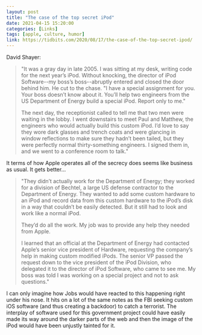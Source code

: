 ```yaml
---
layout: post
title: "The case of the top secret iPod"
date: 2021-04-15 15:20:00
categories: [Links]
tags: [apple, culture, humor]
link: https://tidbits.com/2020/08/17/the-case-of-the-top-secret-ipod/
---
```


David Shayer:

>"It was a gray day in late 2005. I was sitting at my desk, writing code for the next year’s iPod. Without knocking, the director of iPod Software--my boss’s boss--abruptly entered and closed the door behind him. He cut to the chase. "I have a special assignment for you. Your boss doesn’t know about it. You’ll help two engineers from the US Department of Energy build a special iPod. Report only to me."
>
>The next day, the receptionist called to tell me that two men were waiting in the lobby. I went downstairs to meet Paul and Matthew, the engineers who would actually build this custom iPod. I’d love to say they wore dark glasses and trench coats and were glancing in window reflections to make sure they hadn’t been tailed, but they were perfectly normal thirty-something engineers. I signed them in, and we went to a conference room to talk."

It terms of how Apple operates all of the secrecy does seems like business as usual. It gets better...

>"They didn’t actually work for the Department of Energy; they worked for a division of Bechtel, a large US defense contractor to the Department of Energy. They wanted to add some custom hardware to an iPod and record data from this custom hardware to the iPod’s disk in a way that couldn’t be easily detected. But it still had to look and work like a normal iPod.
>
>They’d do all the work. My job was to provide any help they needed from Apple.
>
>I learned that an official at the Department of Energy had contacted Apple’s senior vice president of Hardware, requesting the company’s help in making custom modified iPods. The senior VP passed the request down to the vice president of the iPod Division, who delegated it to the director of iPod Software, who came to see me. My boss was told I was working on a special project and not to ask questions."

I can only imagine how Jobs would have reacted to this happening right under his nose. It hits on a lot of the same notes as the FBI seeking custom iOS software (and thus creating a backdoor) to catch a terrorist. The interplay of software used for this government project could have easily made its way around the darker parts of the web and then the image of the iPod would have been unjustly tainted for it.
